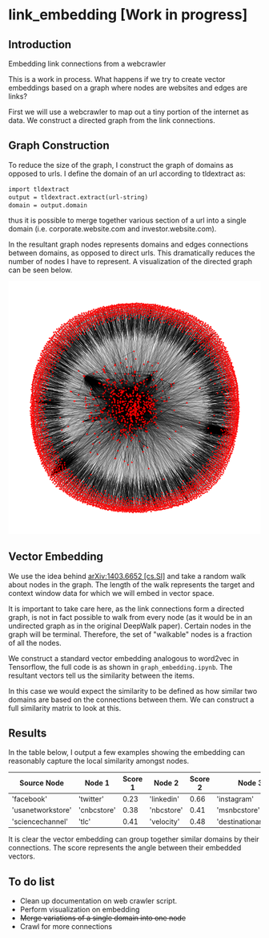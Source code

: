 # link_embedding [Work in progress]

## Introduction
Embedding link connections from a webcrawler

This is a work in process. What happens if we try to create vector embeddings based on a graph where nodes are websites and edges are links?

First we will use a webcrawler to map out a tiny portion of the internet as data. We construct a directed graph from the link connections. 

## Graph Construction
To reduce the size of the graph, I construct the graph of domains as opposed to urls. I define the domain of an url according to tldextract as: 

```
import tldextract
output = tldextract.extract(url-string)
domain = output.domain    
```
thus it is possible to merge together various section of a url into a single domain (i.e. corporate.website.com and investor.website.com).

In the resultant graph nodes represents domains and edges connections between domains, as opposed to direct urls. This dramatically reduces the number of nodes I have to represent. A visualization of the directed graph can be seen below. 

<p align="center">
<img src="./root_graph_directed_domain_only.png">
</p>

## Vector Embedding

We use the idea behind [arXiv:1403.6652 [cs.SI]](https://arxiv.org/abs/1403.6652) and take a random walk about nodes in the graph. The length of the walk represents the target and context window data for which we will embed in vector space.

It is important to take care here, as the link connections form a directed graph, is not in fact possible to walk from every node (as it would be in an undirected graph as in the original DeepWalk paper). Certain nodes in the graph will be terminal. Therefore, the set of "walkable" nodes is a fraction of all the nodes.

We construct a standard vector embedding analogous to word2vec in Tensorflow, the full code is as shown in `graph_embedding.ipynb`. The resultant vectors tell us the similarity between the items. 

In this case we would expect the similarity to be defined as how similar two domains are based on the connections between them. We can construct a full similarity matrix to look at this. 

## Results

In the table below, I output a few examples showing the embedding can reasonably capture the local similarity amongst nodes.

Source Node| Node 1| Score 1|Node 2 | Score 2|Node 3| Score 3| 
---|--- |---|--- |---|--- |---|
'facebook'|'twitter'|0.23|'linkedin'|0.66|'instagram'|0.72
'usanetworkstore'|'cnbcstore'|0.38|'nbcstore'|0.41|'msnbcstore'|0.48
'sciencechannel'|'tlc'|0.41|'velocity'|0.48|'destinationamerica'|0.49

It is clear the vector embedding can group together similar domains by their connections. The score represents the angle between their embedded vectors.

## To do list

  - Clean up documentation on web crawler script.
  - Perform visualization on embedding
  - <s>Merge variations of a single domain into one node</s>
  - Crawl for more connections
